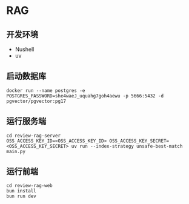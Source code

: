 # RAG

## 开发环境

- Nushell
- uv

## 启动数据库

```shell
docker run --name postgres -e POSTGRES_PASSWORD=she4waeJ_uquahg7goh4aewu -p 5666:5432 -d pgvector/pgvector:pg17
```

## 运行服务端

```shell
cd review-rag-server
OSS_ACCESS_KEY_ID=<OSS_ACCESS_KEY_ID> OSS_ACCESS_KEY_SECRET=<OSS_ACCESS_KEY_SECRET> uv run --index-strategy unsafe-best-match main.py
```

## 运行前端

```shell
cd review-rag-web
bun install
bun run dev
```
